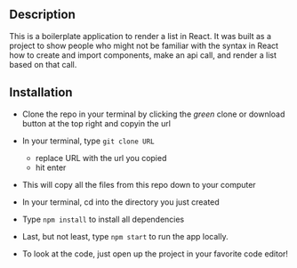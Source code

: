 ## Description

This is a boilerplate application to render a list in React. It was built as a project to show people who might not be familiar with the syntax in React how to create and import components, make an api call, and render a list based on that call.

## Installation

- Clone the repo in your terminal by clicking the _green_ clone or download button at the top right and copyin the url
- In your terminal, type `git clone URL`
  - replace URL with the url you copied
  - hit enter
- This will copy all the files from this repo down to your computer
- In your terminal, cd into the directory you just created
- Type `npm install` to install all dependencies
- Last, but not least, type `npm start` to run the app locally.

- To look at the code, just open up the project in your favorite code editor!

